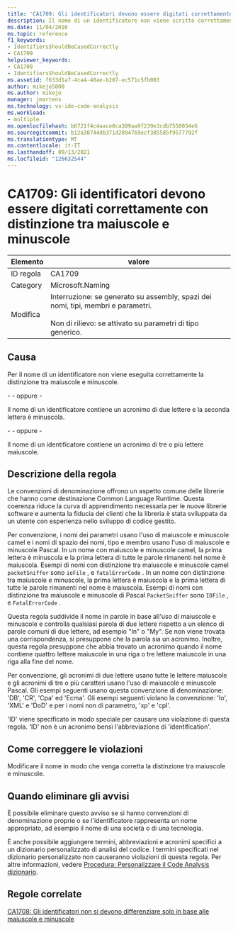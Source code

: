 ```yaml
---
title: 'CA1709: Gli identificatori devono essere digitati correttamente con distinzione tra maiuscole e minuscole'
description: Il nome di un identificatore non viene scritto correttamente, contiene un acronimo di due lettere e la seconda lettera è minuscola o contiene un acronimo di tre o più lettere maiuscole.
ms.date: 11/04/2016
ms.topic: reference
f1_keywords:
- IdentifiersShouldBeCasedCorrectly
- CA1709
helpviewer_keywords:
- CA1709
- IdentifiersShouldBeCasedCorrectly
ms.assetid: f633d1a7-4ca4-40ae-b207-ec571c5fb083
author: mikejo5000
ms.author: mikejo
manager: jmartens
ms.technology: vs-ide-code-analysis
ms.workload:
- multiple
ms.openlocfilehash: b6721f4c4aace0ca309aa9f239e3cdb7558034e6
ms.sourcegitcommit: b12a38744db371d2894769ecf305585f9577792f
ms.translationtype: MT
ms.contentlocale: it-IT
ms.lasthandoff: 09/13/2021
ms.locfileid: "126632544"
---
```

# <a name="ca1709-identifiers-should-be-cased-correctly"></a>CA1709: Gli identificatori devono essere digitati correttamente con distinzione tra maiuscole e minuscole

|Elemento|valore|
|-|-|
|ID regola|CA1709|
|Category|Microsoft.Naming|
|Modifica|Interruzione: se generato su assembly, spazi dei nomi, tipi, membri e parametri.<br /><br /> Non di rilievo: se attivato su parametri di tipo generico.|

## <a name="cause"></a>Causa

Per il nome di un identificatore non viene eseguita correttamente la distinzione tra maiuscole e minuscole.

\- - oppure -

Il nome di un identificatore contiene un acronimo di due lettere e la seconda lettera è minuscola.

\- - oppure -

Il nome di un identificatore contiene un acronimo di tre o più lettere maiuscole.

## <a name="rule-description"></a>Descrizione della regola

Le convenzioni di denominazione offrono un aspetto comune delle librerie che hanno come destinazione Common Language Runtime. Questa coerenza riduce la curva di apprendimento necessaria per le nuove librerie software e aumenta la fiducia dei clienti che la libreria è stata sviluppata da un utente con esperienza nello sviluppo di codice gestito.

Per convenzione, i nomi dei parametri usano l'uso di maiuscole e minuscole camel e i nomi di spazio dei nomi, tipo e membro usano l'uso di maiuscole e minuscole Pascal. In un nome con maiuscole e minuscole camel, la prima lettera è minuscola e la prima lettera di tutte le parole rimanenti nel nome è maiuscola. Esempi di nomi con distinzione tra maiuscole e minuscole camel `packetSniffer` sono `ioFile` , e `fatalErrorCode` . In un nome con distinzione tra maiuscole e minuscole, la prima lettera è maiuscola e la prima lettera di tutte le parole rimanenti nel nome è maiuscola. Esempi di nomi con distinzione tra maiuscole e minuscole di Pascal `PacketSniffer` sono `IOFile` , e `FatalErrorCode` .

Questa regola suddivide il nome in parole in base all'uso di maiuscole e minuscole e controlla qualsiasi parola di due lettere rispetto a un elenco di parole comuni di due lettere, ad esempio "In" o "My". Se non viene trovata una corrispondenza, si presuppone che la parola sia un acronimo. Inoltre, questa regola presuppone che abbia trovato un acronimo quando il nome contiene quattro lettere maiuscole in una riga o tre lettere maiuscole in una riga alla fine del nome.

Per convenzione, gli acronimi di due lettere usano tutte le lettere maiuscole e gli acronimi di tre o più caratteri usano l'uso di maiuscole e minuscole Pascal. Gli esempi seguenti usano questa convenzione di denominazione: 'DB', 'CR', 'Cpa' ed 'Ecma'. Gli esempi seguenti violano la convenzione: 'Io', 'XML' e 'DoD' e per i nomi non di parametro, 'xp' e 'cpl'.

'ID' viene specificato in modo speciale per causare una violazione di questa regola. 'ID' non è un acronimo bensì l'abbreviazione di 'identification'.

## <a name="how-to-fix-violations"></a>Come correggere le violazioni

Modificare il nome in modo che venga corretta la distinzione tra maiuscole e minuscole.

## <a name="when-to-suppress-warnings"></a>Quando eliminare gli avvisi

È possibile eliminare questo avviso se si hanno convenzioni di denominazione proprie o se l'identificatore rappresenta un nome appropriato, ad esempio il nome di una società o di una tecnologia.

È anche possibile aggiungere termini, abbreviazioni e acronimi specifici a un dizionario personalizzato di analisi del codice. I termini specificati nel dizionario personalizzato non causeranno violazioni di questa regola. Per altre informazioni, vedere [Procedura: Personalizzare il Code Analysis dizionario](../code-quality/how-to-customize-the-code-analysis-dictionary.md).

## <a name="related-rules"></a>Regole correlate

[CA1708: Gli identificatori non si devono differenziare solo in base alle maiuscole e minuscole](/dotnet/fundamentals/code-analysis/quality-rules/ca1708)
